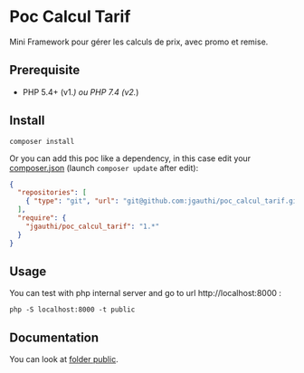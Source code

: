 # Poc Calcul Tarif
Mini Framework pour gérer les calculs de prix, avec promo et remise.

## Prerequisite

* PHP 5.4+ (v1.*) ou PHP 7.4 (v2.*)

## Install
`composer install`

Or you can add this poc like a dependency, in this case edit your [composer.json](https://getcomposer.org) (launch `composer update` after edit):
```json
{
  "repositories": [
    { "type": "git", "url": "git@github.com:jgauthi/poc_calcul_tarif.git" }
  ],
  "require": {
    "jgauthi/poc_calcul_tarif": "1.*"
  }
}
```

## Usage
You can test with php internal server and go to url http://localhost:8000 :

```shell script
php -S localhost:8000 -t public
```


## Documentation
You can look at [folder public](https://github.com/jgauthi/poc_calcul_tarif/tree/master/public).

